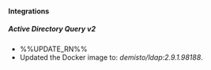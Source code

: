 
#### Integrations

##### Active Directory Query v2

- %%UPDATE_RN%%
- Updated the Docker image to: *demisto/ldap:2.9.1.98188*.
